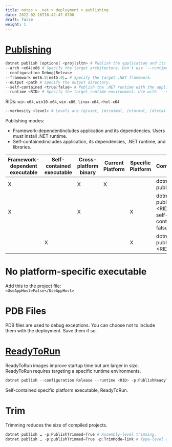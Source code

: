 ```yaml
---
title: notes > .net > deployment > publishing
date: 2022-02-16T16:42:47-0700
draft: false 
weight: 1
---
```

# [Publishing](https://docs.microsoft.com/en-us/dotnet/core/tools/dotnet-publish)
```powershell
dotnet publish [options] <proj|sltn> # Publish the application and its dependencies for hosting.
--arch <x64|x86 # Specify the target architecture. Don't use `--runtime`.
--configuration Debug|Release
--framework net6.0|net5.0|… # Specify the target .NET framework.
--output <path # Specify the output directory.
--self-contained <true|false> # Publish the .NET runtime with the application. Use with `--runtime`.
--runtime <RID> # Specify the target runtime environment. Use with `--self-contained`.
```
RIDs: `win-x64`, `win10-x64`, `win-x86`, `linux-x64`, `rhel-x64`
```powershell
--verbosity <level> # Levels are (q)uiet, (m)inimal, (n)ormal, (d)etailed, (diag)nostic.
```
Publishing modes:
- Framework-dependentincludes application and its dependencies. Users must install .NET runtime.
- Self-containedincludes application, its dependencies, .NET runtime, and libraries.

| Framework-dependent executable | Self-contained executable | Cross-platform binary | Current Platform | Specific Platform | Command                                          |
| ------------------------------ | ------------------------- | --------------------- | ---------------- | ----------------- | ------------------------------------------------ |
| X                              |                           | X                     | X                |                   | dotnet publish                                   |
| X                              |                           | X                     |                  | X                 | dotnet publish -r \<RID\> --self-contained false |
|                                | X                         |                       |                  | X                 | dotnet publish -r \<RID\>                        |

# No platform-specific executable
Add this to the project file:  
`<UseAppHost>False</UseAppHost>`

# PDB Files
PDB files are used to debug exceptions.
You can choose not to include them with the deployment. Save them if so.

# [ReadyToRun](https://docs.microsoft.com/en-us/dotnet/core/deploying/ready-to-run)
ReadyToRun images improve startup time but are larger in size.
ReadyToRun requires targeting a specific runtime environments.
```powershell
dotnet publish --configuration Release --runtime <RID> -p:PublishReadyToRun=true
```
Self-contained specific platform executable, ReadyToRun.

# Trim
Trimming reduces the size of compiled projects.
```powershell
dotnet publish … -p:PublishTrimmed=True # Assembly-level trimming.
dotnet publish … -p:publishTrimmed=True -p:TrimMode=link # Type-level and member-level trimming.
```
